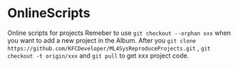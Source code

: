 # OnlineScripts
Online scripts for projects
Remeber to use ``git checkout --orphan xxx`` when you want to add a new project in the Album.
After you ``git clone https://github.com/KFCDeveloper/ML4SysReproduceProjects.git`` , ``git checkout -t origin/xxx`` and ``git pull`` to get xxx project code.